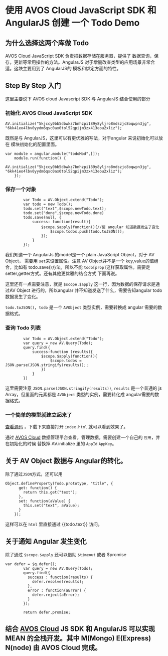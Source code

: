 #  使用 AVOS Cloud JavaScript SDK 和 AngularJS 创建 一个 Todo Demo
## 为什么选择这两个库做 Todo
AVOS Cloud JavaScript SDK 负责把数据存储在服务器，提供了 数据查询，保存，更新等常用操作的方法。AngularJS 对于增删改查类型的应用场景非常合适。这块主要用到了 AngularJS的 模板和绑定方面的特性。

## Step By Step 入门
这里主要说下 AVOS cloud Javascript SDK 与 AngularJS 结合使用的部分
### 初始化 AVOS Cloud JavaScript SDK
```
AV.initialize("5kjccy0bb5dbwkz7bnhzpi189y8yljro8mdszjc8oqwpn3jg", "6kk41eo4lbv0yydm6qsc0ax0tol52qpijm3zx413eou2xliz");
```
既然是与 AngularJS，这里可以有更优雅的写法，对于angular 来说初始化可以放在 模块初始化的配置里面。

```
var module = angular.module("todoMod",[]);
	module.run(function() {
	    AV.initialize("5kjccy0bb5dbwkz7bnhzpi189y8yljro8mdszjc8oqwpn3jg", "6kk41eo4lbv0yydm6qsc0ax0tol52qpijm3zx413eou2xliz");
	});
```

### 保存一个对象

```
        var Todo = AV.Object.extend("Todo");
	  	var todo = new Todo();
	  	todo.set("text",$scope.newTodo.text);
	  	todo.set("done",$scope.newTodo.done)
	  	todo.save(null, {
	  		success: function(result){
	  			$scope.$apply(function(){//使 angular 知道数据发生了变化
	  				$scope.todos.push(todo.toJSON());
	  			});
	  		}
	  	});
```
我们知道一个 AngularJs 的model是一个 plain JavaScript Object，对于 AV Object， 需要用 `set`来设置属性。注意 AV Object并不是一个 key,value的值组合，比如有 todo.save()方法，所以不能 `todo[prop]`这样获取属性。需要走setter,getter方式。还有其他更优雅的结合方式 下面再说。

这里还有一点需要注意，就是 `$scope.$apply` 这一行，因为数据的保存请求是通过AV Object 进行的，所以angular 并不知道发送了什么，需要告知angular todo数据发生了变化。

`todo.toJSON()`，`todo` 是一个 `AVObject` 类型实例，需要转换成 angular 需要的数据格式。

### 查询 Todo 列表
```
		var Todo = AV.Object.extend("Todo");
	  	var query = new AV.Query(Todo);
	  	query.find({
	  		success:function (results){
	  			$scope.$apply(function(){
	  				$scope.todos = JSON.parse(JSON.stringify(results));;
	  			})
	  		}
	  	})
```

这里需要注意 `JSON.parse(JSON.stringify(results))`, `results` 是一个普通的 js Array，但里面的元素都是 `AVObject` 类型的实例，需要转化成 angular需要的数据格式。

### 一个简单的模型就建立起来了
[查看源码](https://github.com/sunchanglong/AV-Angular-Todo) ，下载下来直接打开 `index.html` 就可以看到效果了。

通过 [AVOS Cloud](https://cn.avoscloud.com) 数据管理平台查看，管理数据。需要创建一个自己的 `应用`，并在初始化的时候 替换掉 AV.initialize 里的 `AppId` `AppKey`。


## 关于 AV Object 数据与 Angular的转化。
除了通过`JSON`方式，还可以用

```
Object.defineProperty(Todo.prototype, "title", {
      get: function() {
        return this.get("text");
      },
      set: function(aValue) {
        this.set("text", aValue);
      }
    });
```
这样可以在 `html` 里直接通过 {{todo.text}} 访问。

## 关于通知 Angular 发生变化
除了通过 `$scope.$apply`
还可以借助 `$timeout`
或者 $promise

```
var defer = $q.defer();
        var query = new AV.Query(Todo);
        query.find({
          success : function(results) {
            defer.resolve(results);
          },
          error : function(aError) {
            defer.reject(aError);
          }
        });

        return defer.promise;
```
## 结合 [AVOS Cloud](https:/cn.avoscloud.com) JS SDK 和 AngularJS 可以实现 MEAN 的全栈开发。其中 M(Mongo) E(Express) N(node) 由 AVOS Cloud 完成。
